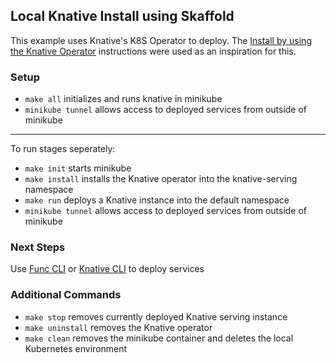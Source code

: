 ## Local Knative Install using Skaffold

This example uses Knative's K8S Operator to deploy. The [Install by using the Knative Operator](https://knative.dev/docs/install/operator/knative-with-operators/) instructions were used as an inspiration for this.

### Setup

- `make all` initializes and runs knative in minikube
- `minikube tunnel` allows access to deployed services from outside of minikube

---

To run stages seperately:

- `make init` starts minikube
- `make install` installs the Knative operator into the knative-serving namespace
- `make run` deploys a Knative instance into the default namespace
- `minikube tunnel` allows access to deployed services from outside of minikube

### Next Steps

Use [Func CLI](https://knative.dev/docs/functions/install-func/) or [Knative CLI](https://knative.dev/docs/client/install-kn/) to deploy services

### Additional Commands

- `make stop` removes currently deployed Knative serving instance
- `make uninstall` removes the Knative operator
- `make clean` removes the minikube container and deletes the local Kubernetes environment

